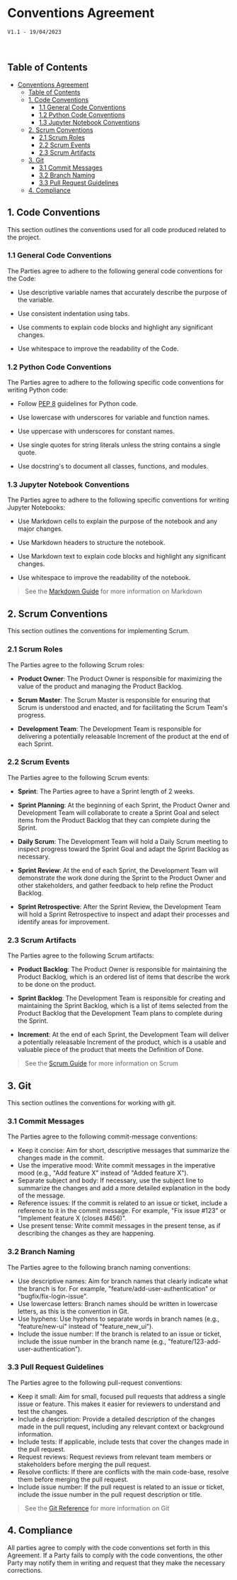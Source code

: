 # Conventions Agreement

`V1.1 - 19/04/2023`

<br>

## Table of Contents

- [Conventions Agreement](#conventions-agreement)
  - [Table of Contents](#table-of-contents)
  - [1. Code Conventions](#1-code-conventions)
    - [1.1 General Code Conventions](#11-general-code-conventions)
    - [1.2 Python Code Conventions](#12-python-code-conventions)
    - [1.3 Jupyter Notebook Conventions](#13-jupyter-notebook-conventions)
  - [2. Scrum Conventions](#2-scrum-conventions)
    - [2.1 Scrum Roles](#21-scrum-roles)
    - [2.2 Scrum Events](#22-scrum-events)
    - [2.3 Scrum Artifacts](#23-scrum-artifacts)
  - [3. Git](#3-git)
    - [3.1 Commit Messages](#31-commit-messages)
    - [3.2 Branch Naming](#32-branch-naming)
    - [3.3 Pull Request Guidelines](#33-pull-request-guidelines)
  - [4. Compliance](#4-compliance)


## 1. Code Conventions

This section outlines the conventions used for all code produced related to the project.

### 1.1 General Code Conventions

The Parties agree to adhere to the following general code conventions for the Code:

- Use descriptive variable names that accurately describe the purpose of the variable.

- Use consistent indentation using tabs.

- Use comments to explain code blocks and highlight any significant changes.

- Use whitespace to improve the readability of the Code.

### 1.2 Python Code Conventions

The Parties agree to adhere to the following specific code conventions for writing Python code:

- Follow [PEP 8](https://peps.python.org/pep-0008/) guidelines for Python code.

- Use lowercase with underscores for variable and function names.

- Use uppercase with underscores for constant names.

- Use single quotes for string literals unless the string contains a single quote.

- Use docstring's to document all classes, functions, and modules.

### 1.3 Jupyter Notebook Conventions

The Parties agree to adhere to the following specific conventions for writing Jupyter Notebooks:

- Use Markdown cells to explain the purpose of the notebook and any major changes.

- Use Markdown headers to structure the notebook.

- Use Markdown text to explain code blocks and highlight any significant changes.

- Use whitespace to improve the readability of the notebook.

> See the [Markdown Guide](https://www.markdownguide.org/basic-syntax/) for more information on Markdown

## 2. Scrum Conventions

This section outlines the conventions for implementing Scrum.

### 2.1 Scrum Roles

The Parties agree to the following Scrum roles:

- **Product Owner**: The Product Owner is responsible for maximizing the value of the product and managing the Product Backlog.

- **Scrum Master**: The Scrum Master is responsible for ensuring that Scrum is understood and enacted, and for facilitating the Scrum Team's progress.

- **Development Team**: The Development Team is responsible for delivering a potentially releasable Increment of the product at the end of each Sprint.

### 2.2 Scrum Events

The Parties agree to the following Scrum events:

- **Sprint**: The Parties agree to have a Sprint length of 2 weeks.

- **Sprint Planning**: At the beginning of each Sprint, the Product Owner and Development Team will collaborate to create a Sprint Goal and select items from the Product Backlog that they can complete during the Sprint.

- **Daily Scrum**: The Development Team will hold a Daily Scrum meeting to inspect progress toward the Sprint Goal and adapt the Sprint Backlog as necessary.

- **Sprint Review**: At the end of each Sprint, the Development Team will demonstrate the work done during the Sprint to the Product Owner and other stakeholders, and gather feedback to help refine the Product Backlog.

- **Sprint Retrospective**: After the Sprint Review, the Development Team will hold a Sprint Retrospective to inspect and adapt their processes and identify areas for improvement.

### 2.3 Scrum Artifacts

The Parties agree to the following Scrum artifacts:

- **Product Backlog**: The Product Owner is responsible for maintaining the Product Backlog, which is an ordered list of items that describe the work to be done on the product.

- **Sprint Backlog**: The Development Team is responsible for creating and maintaining the Sprint Backlog, which is a list of items selected from the Product Backlog that the Development Team plans to complete during the Sprint.

- **Increment**: At the end of each Sprint, the Development Team will deliver a potentially releasable Increment of the product, which is a usable and valuable piece of the product that meets the Definition of Done.

> See the [Scrum Guide](https://scrumguides.org/scrum-guide.html) for more information on Scrum

## 3. Git

This section outlines the conventions for working with git.

### 3.1 Commit Messages

The Parties agree to the following commit-message conventions:

- Keep it concise: Aim for short, descriptive messages that summarize the changes made in the commit.
- Use the imperative mood: Write commit messages in the imperative mood (e.g., "Add feature X" instead of "Added feature X").
- Separate subject and body: If necessary, use the subject line to summarize the changes and add a more detailed explanation in the body of the message.
- Reference issues: If the commit is related to an issue or ticket, include a reference to it in the commit message. For example, "Fix issue #123" or "Implement feature X (closes #456)".
- Use present tense: Write commit messages in the present tense, as if describing the changes as they are happening.

### 3.2 Branch Naming

The Parties agree to the following branch naming conventions:

- Use descriptive names: Aim for branch names that clearly indicate what the branch is for. For example, "feature/add-user-authentication" or "bugfix/fix-login-issue".
- Use lowercase letters: Branch names should be written in lowercase letters, as this is the convention in Git.
- Use hyphens: Use hyphens to separate words in branch names (e.g., "feature/new-ui" instead of "feature_new_ui").
- Include the issue number: If the branch is related to an issue or ticket, include the issue number in the branch name (e.g., "feature/123-add-user-authentication").

### 3.3 Pull Request Guidelines

The Parties agree to the following pull-request conventions:

- Keep it small: Aim for small, focused pull requests that address a single issue or feature. This makes it easier for reviewers to understand and test the changes.
- Include a description: Provide a detailed description of the changes made in the pull request, including any relevant context or background information.
- Include tests: If applicable, include tests that cover the changes made in the pull request.
- Request reviews: Request reviews from relevant team members or stakeholders before merging the pull request.
- Resolve conflicts: If there are conflicts with the main code-base, resolve them before merging the pull request.
- Include issue number: If the pull request is related to an issue or ticket, include the issue number in the pull request description or title.

> See the [Git Reference](https://git-scm.com/docs) for more information on Git

## 4. Compliance

All parties agree to comply with the code conventions set forth in this Agreement. If a Party fails to comply with the code conventions, the other Party may notify them in writing and request that they make the necessary corrections.
